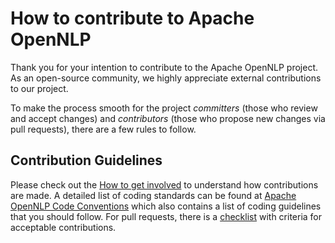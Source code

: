 # How to contribute to Apache OpenNLP

Thank you for your intention to contribute to the Apache OpenNLP project. As an open-source community, we highly appreciate external contributions to our project.

To make the process smooth for the project *committers* (those who review and accept changes) and *contributors* (those who propose new changes via pull requests), there are a few rules to follow.

## Contribution Guidelines

Please check out the [How to get involved](https://opennlp.apache.org/get-involved.html) to understand how contributions are made. 
A detailed list of coding standards can be found at [Apache OpenNLP Code Conventions](https://opennlp.apache.org/code-conventions.html) which also contains a list of coding guidelines that you should follow.
For pull requests, there is a [checklist](PULL_REQUEST_TEMPLATE.md) with criteria for acceptable contributions.
